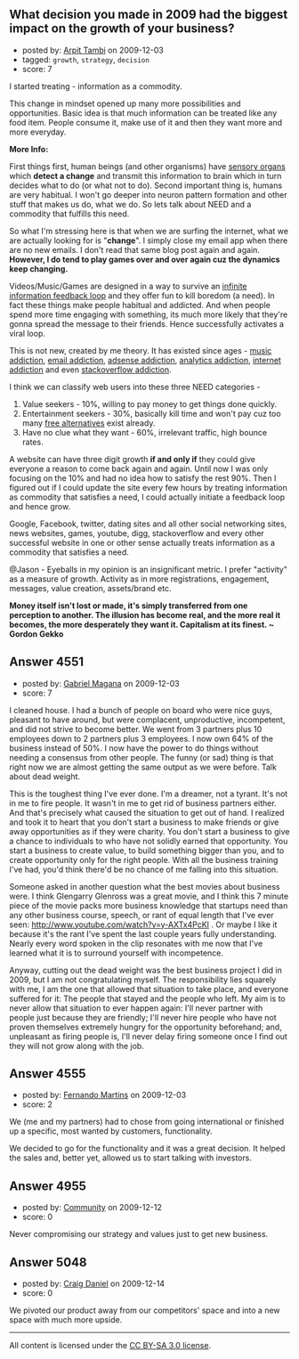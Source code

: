 ## What decision you made in 2009 had the biggest impact on the growth of your business?

- posted by: [Arpit Tambi](https://stackexchange.com/users/-1/309-arpit-tambi) on 2009-12-03
- tagged: `growth`, `strategy`, `decision`
- score: 7

I started treating - information as a commodity.

This change in mindset opened up many more possibilities and opportunities. Basic idea is that much information can be treated like any food item. People consume it, make use of it and then they want more and more everyday.

**More Info:**

First things first, human beings (and other organisms) have [sensory organs][1] which **detect a change** and transmit this information to brain which in turn decides what to do (or what not to do). Second important thing is, humans are very habitual. I won't go deeper into neuron pattern formation and other stuff that makes us do, what we do. So lets talk about NEED and a commodity that fulfills this need.

So what I'm stressing here is that when we are surfing the internet, what we are actually looking for is "**change**". I simply close my email app when there are no new emails. I don't read that same blog post again and again. **However, I do tend to play games over and over again cuz the dynamics keep changing.**

Videos/Music/Games are designed in a way to survive an [infinite information feedback loop][2] and they offer fun to kill boredom (a need). In fact these things make people habitual and addicted. And when people spend more time engaging with something, its much more likely that they're gonna spread the message to their friends. Hence successfully activates a viral loop.

This is not new, created by me theory. It has existed since ages - [music addiction][3], [email addiction][4], [adsense addiction][5], [analytics addiction][6], [internet addiction][7] and even [stackoverflow addiction][8].

I think we can classify web users into these three NEED categories -

 1. Value seekers - 10%, willing to pay money to get things done quickly.
 2. Entertainment seekers - 30%, basically kill time and won't pay cuz too many [free alternatives][9] exist already.
 3. Have no clue what they want - 60%, irrelevant traffic, high bounce rates.
 
A website can have three digit growth **if and only if** they could give everyone a reason to come back again and again. Until now I was only focusing on the 10% and had no idea how to satisfy the rest 90%. Then I figured out if I could update the site every few hours by treating information as commodity that satisfies a need, I could actually initiate a feedback loop and hence grow.

Google, Facebook, twitter, dating sites and all other social networking sites, news websites, games, youtube, digg, stackoverflow and every other successful website in one or other sense actually treats information as a commodity that satisfies a need.

@Jason - Eyeballs in my opinion is an insignificant metric. I prefer "activity" as a measure of growth. Activity as in more registrations, engagement, messages, value creation, assets/brand etc.

**Money itself isn't lost or made, it's simply transferred from one perception to another. The illusion has become real, and the more real it becomes, the more desperately they want it. Capitalism at its finest. ~ Gordon Gekko**

  [1]: http://www.medical-look.com/human_anatomy/systems/Sensory_organs.html
  [2]: http://www.gamasutra.com/view/feature/1524/the_chemistry_of_game_design.php?print=1
  [3]: http://www.google.com/search?q=music+addiction
  [4]: http://www.google.com/search?q=email+addiction
  [5]: http://www.google.com/search?q=adsense+addiction
  [6]: http://www.google.com/search?q=analytics+addiction
  [7]: http://www.google.com/search?q=internet+addiction
  [8]: http://www.google.com/search?q=stackoverflow+addiction
  [9]: http://en.wikipedia.org/wiki/Substitute_good


## Answer 4551

- posted by: [Gabriel Magana](https://stackexchange.com/users/-1/1158-gabriel-magana) on 2009-12-03
- score: 7

I cleaned house. I had a bunch of people on board who were nice guys, pleasant to have around, but were complacent, unproductive, incompetent, and did not strive to become better.  We went from 3 partners plus 10 employees down to 2 partners plus 3 employees.  I now own 64% of the business instead of 50%. I now have the power to do things without needing a consensus from other people. The funny (or sad) thing is that right now we are almost getting the same output as we were before. Talk about dead weight.

This is the toughest thing I've ever done. I'm a dreamer, not a tyrant. It's not in me to fire people. It wasn't in me to get rid of business partners either. And that's precisely what caused the situation to get out of hand. I realized and took it to heart that you don't start a business to make friends or give away opportunities as if they were charity. You don't start a business to give a chance to individuals to who have not solidly earned that opportunity. You start a business to create value, to build something bigger than you, and to create opportunity only for the right people. With all the business training I've had, you'd think there'd be no chance of me falling into this situation.

Someone asked in another question what the best movies about business were.  I think Glengarry Glenross was a great movie, and I think this 7 minute piece of the movie packs more business knowledge that startups need than any other business course, speech, or rant of equal length that I've ever seen: http://www.youtube.com/watch?v=y-AXTx4PcKI . Or maybe I like it because it's the rant I've spent the last couple years fully understanding.  Nearly every word spoken in the clip resonates with me now that I've learned what it is to surround yourself with incompetence.

Anyway, cutting out the dead weight was the best business project I did in 2009, but I am not congratulating myself. The responsibility lies squarely with me, I am the one that allowed that situation to take place, and everyone suffered for it: The people that stayed and the people who left. My aim is to never allow that situation to ever happen again: I'll never partner with people just because they are friendly; I'll never hire people who have not proven themselves extremely hungry for the opportunity beforehand; and, unpleasant as firing people is, I'll never delay firing someone once I find out they will not grow along with the job.


## Answer 4555

- posted by: [Fernando Martins](https://stackexchange.com/users/-1/1778-fernando-martins) on 2009-12-03
- score: 2

We (me and my partners) had to chose from going international or finished up a specific, most wanted by customers, functionality.

We decided to go for the functionality and it was a great decision.
It helped the sales and, better yet, allowed us to start talking with investors.


## Answer 4955

- posted by: [Community](https://stackexchange.com/users/-1/-1-community) on 2009-12-12
- score: 0

Never compromising our strategy and values just to get new business.


## Answer 5048

- posted by: [Craig Daniel](https://stackexchange.com/users/-1/43-craig-daniel) on 2009-12-14
- score: 0

We pivoted our product away from our competitors' space and into a new space with much more upside.



---

All content is licensed under the [CC BY-SA 3.0 license](https://creativecommons.org/licenses/by-sa/3.0/).
